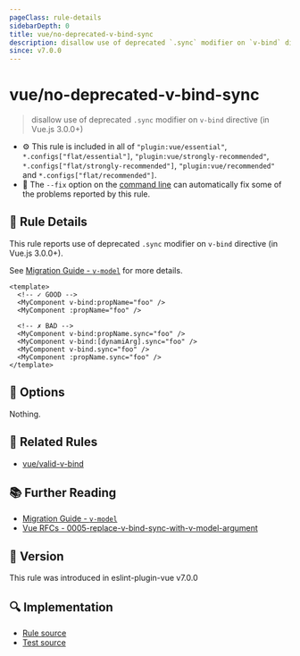 ```yaml
---
pageClass: rule-details
sidebarDepth: 0
title: vue/no-deprecated-v-bind-sync
description: disallow use of deprecated `.sync` modifier on `v-bind` directive (in Vue.js 3.0.0+)
since: v7.0.0
---
```


# vue/no-deprecated-v-bind-sync

> disallow use of deprecated `.sync` modifier on `v-bind` directive (in Vue.js 3.0.0+)

- :gear: This rule is included in all of `"plugin:vue/essential"`, `*.configs["flat/essential"]`, `"plugin:vue/strongly-recommended"`, `*.configs["flat/strongly-recommended"]`, `"plugin:vue/recommended"` and `*.configs["flat/recommended"]`.
- :wrench: The `--fix` option on the [command line](https://eslint.org/docs/user-guide/command-line-interface#fix-problems) can automatically fix some of the problems reported by this rule.

## :book: Rule Details

This rule reports use of deprecated `.sync` modifier on `v-bind` directive (in Vue.js 3.0.0+).

See [Migration Guide - `v-model`](https://v3-migration.vuejs.org/breaking-changes/v-model.html) for more details.

<eslint-code-block fix :rules="{'vue/no-deprecated-v-bind-sync': ['error']}">

```vue
<template>
  <!-- ✓ GOOD -->
  <MyComponent v-bind:propName="foo" />
  <MyComponent :propName="foo" />

  <!-- ✗ BAD -->
  <MyComponent v-bind:propName.sync="foo" />
  <MyComponent v-bind:[dynamiArg].sync="foo" />
  <MyComponent v-bind.sync="foo" />
  <MyComponent :propName.sync="foo" />
</template>
```

</eslint-code-block>

## :wrench: Options

Nothing.

## :couple: Related Rules

- [vue/valid-v-bind]

[vue/valid-v-bind]: ./valid-v-bind.md

## :books: Further Reading

- [Migration Guide - `v-model`](https://v3-migration.vuejs.org/breaking-changes/v-model.html)
- [Vue RFCs - 0005-replace-v-bind-sync-with-v-model-argument](https://github.com/vuejs/rfcs/blob/master/active-rfcs/0005-replace-v-bind-sync-with-v-model-argument.md)

## :rocket: Version

This rule was introduced in eslint-plugin-vue v7.0.0

## :mag: Implementation

- [Rule source](https://github.com/vuejs/eslint-plugin-vue/blob/master/lib/rules/no-deprecated-v-bind-sync.js)
- [Test source](https://github.com/vuejs/eslint-plugin-vue/blob/master/tests/lib/rules/no-deprecated-v-bind-sync.js)
